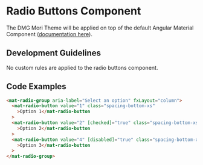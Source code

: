 # Radio Buttons Component

The DMG Mori Theme will be applied on top of the default Angular Material Component ([documentation here](https://material.angular.io/components/radio/overview)).

## Development Guidelines

No custom rules are applied to the radio buttons component.

## Code Examples

```html
<mat-radio-group aria-label="Select an option" fxLayout="column">
  <mat-radio-button value="1" class="spacing-bottom-xs"
    >Option 1</mat-radio-button
  >
  <mat-radio-button value="2" [checked]="true" class="spacing-bottom-xs"
    >Option 2</mat-radio-button
  >
  <mat-radio-button value="4" [disabled]="true" class="spacing-bottom-xs"
    >Option 3</mat-radio-button
  >
</mat-radio-group>
```
